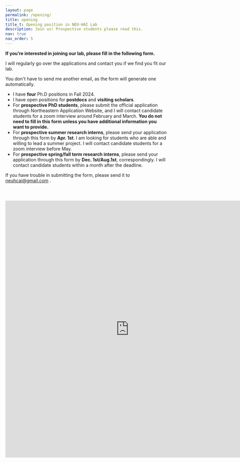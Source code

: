 ```yaml
---
layout: page
permalink: /opening/
title: opening
title_t: Opening position in NEU-HAI Lab
description: Join us! Prospective students please read this.
nav: true
nav_order: 5
---
```


**If you’re interested in joining our lab, please fill in the following form.**

I will regularly go over the applications and contact you if we find you fit our lab.

You don't have to send me another email, as the form will generate one automatically.

- I have **four** Ph.D positions in Fall 2024.
- I have open positions for **postdocs** and **visiting scholars**.
- For **prospective PhD students**, please submit the official application through Northeastern Application Website, and I will contact candidate students for a zoom interview around February and March.  **You do not need to fill in this form unless you have additional information you want to provide.**
- For **prospective summer research interns**, please send your application through this form by **Apr. 1st**. I am looking for students who are able and willing to lead a summer project. I will contact candidate students for a zoom interview before May.
- For **prospective spring/fall term research interns**, please send your application through this form by **Dec. 1st/Aug.1st**, correspondingly. I will contact candidate students within a month after the deadline.
  
If you have trouble in submitting the form, please send it to <a href="mailto:neuhcai@gmail.com">neuhcai@gmail.com</a> .

<div style="padding-top: 40px;">
    <iframe src="https://docs.google.com/forms/d/e/1FAIpQLScmKKAA4LZaXtI2CQ76NsNsytSvBDJfGA-z3k0lurTB_O_cXw/viewform?embedded=true" width="770" height="800" frameborder="0" marginheight="0" marginwidth="0" align="middle">loading…</iframe>
</div>